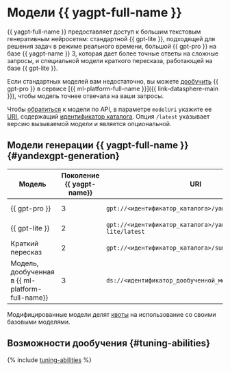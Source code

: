 # Модели {{ yagpt-full-name }}

{{ yagpt-full-name }} предоставляет доступ к большим текстовым генеративным нейросетям: стандартной {{ gpt-lite }}, подходящей для решения задач в режиме реального времени, большой {{ gpt-pro }} на базе {{ yagpt-name }} 3, которая дает более точные ответы на сложные запросы, и специальной модели краткого пересказа, работающей на базе {{ gpt-lite }}.

Если стандартных моделей вам недостаточно, вы можете [дообучить](../../tutorials/yagpt-tuning) {{ gpt-pro }} в сервисе [{{ ml-platform-full-name }}]({{ link-datasphere-main }}), чтобы модель точнее отвечала на ваши запросы. 

Чтобы [обратиться](../../operations/yandexgpt/create-prompt.md) к модели по API, в параметре `modelUri` укажите ее [URI](https://ru.wikipedia.org/wiki/URI), содержащий [идентификатор каталога](../../../resource-manager/operations/folder/get-id.md). Опция `/latest` указывает версию вызываемой модели и является опциональной. 

## Модели генерации {{ yagpt-full-name }} {#yandexgpt-generation}

| Модель | Поколение {{ yagpt-name}} | URI | Режим работы |
|---|---|---|---|
| {{ gpt-pro }} | 3 | `gpt://<идентификатор_каталога>/yandexgpt/latest` | [Асинхронный, синхронный](../index.md#working-mode)|
| {{ gpt-lite }} | 2 | `gpt://<идентификатор_каталога>/yandexgpt-lite/latest` | Асинхронный, синхронный |
| Краткий пересказ | 2 | `gpt://<идентификатор_каталога>/summarization/latest` | Асинхронный, синхронный |
| Модель, дообученная в {{ ml-platform-full-name}} | 3 | `ds://<идентификатор_дообученной_модели>` | Синхронный |

Модифицированные модели делят [квоты](../limits.md#quotas) на использование со своими базовыми моделями.

## Возможности дообучения {#tuning-abilities}

{% include [tuning-abilities](../../../_includes/foundation-models/yandexgpt/tuning-abilities.md) %}
